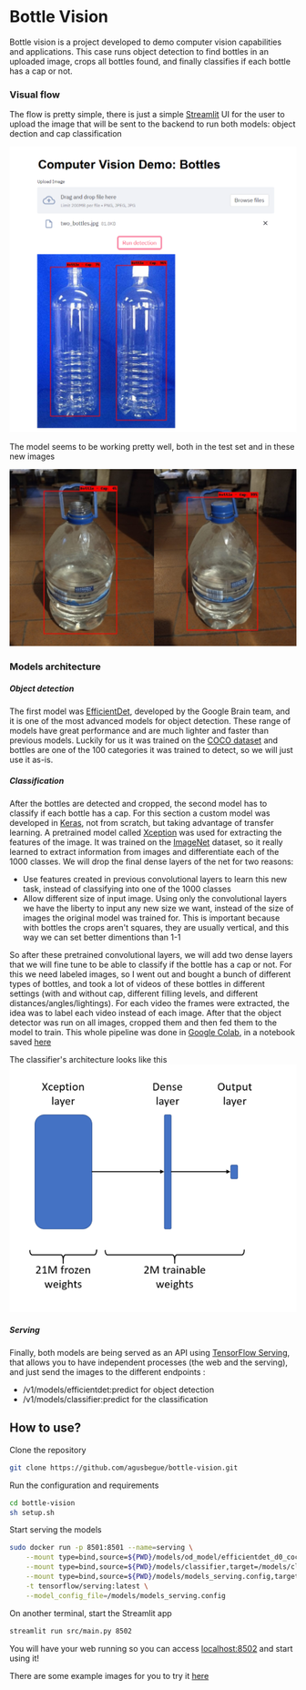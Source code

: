 # Bottle Vision

Bottle vision is a project developed to demo computer vision capabilities and applications. This case runs object detection to find bottles in an uploaded image, crops all bottles found, and finally classifies if each bottle has a cap or not.


### Visual flow

The flow is pretty simple, there is just a simple [Streamlit](https://streamlit.io/) UI for the user to upload the image that will be sent to the backend to run both models: object dection and cap classification

![alt text](https://github.com/agusbegue/bottle-vision/blob/master/data/screenshots/predictions.png?raw=true)

The model seems to be working pretty well, both in the test set and in these new images

![alt text](https://github.com/agusbegue/bottle-vision/blob/master/data/screenshots/bidon.png?raw=true)


### Models architecture

##### Object detection

The first model was [EfficientDet](https://ai.googleblog.com/2020/04/efficientdet-towards-scalable-and.html), developed by the Google Brain team, and it is one of the most advanced models for object detection. These range of models have great performance and are much lighter and faster than previous models. Luckily for us it was trained on the [COCO dataset](https://cocodataset.org/#home) and bottles are one of the 100 categories it was trained to detect, so we will just use it as-is.

##### Classification

After the bottles are detected and cropped, the second model has to classify if each bottle has a cap. For this section a custom model was developed in [Keras](https://keras.io/), not from scratch, but taking advantage of transfer learning. A pretrained model called [Xception](https://arxiv.org/abs/1610.02357) was used for extracting the features of the image. It was trained on the [ImageNet](https://www.image-net.org/) dataset, so it really learned to extract information from images and differentiate each of the 1000 classes. We will drop the final dense layers of the net for two reasons:

- Use features created in previous convolutional layers to learn this new task, instead of classifying into one of the 1000 classes
- Allow different size of input image. Using only the convolutional layers we have the liberty to input any new size we want, instead of the size of images the original model was trained for. This is important because with bottles the crops aren't squares, they are usually vertical, and this way we can set better dimentions than 1-1

So after these pretrained convolutional layers, we will add two dense layers that we will fine tune to be able to classify if the bottle has a cap or not. For this we need labeled images, so I went out and bought a bunch of different types of bottles, and took a lot of videos of these bottles in different settings (with and without cap, different filling levels, and different distances/angles/lightings). For each video the frames were extracted, the idea was to label each video instead of each image. After that the object detector was run on all images, cropped them and then fed them to the model to train. This whole pipeline was done in [Google Colab](https://colab.research.google.com/), in a notebook saved [here](https://colab.research.google.com/drive/19BKppxO-b2XF7X0LhDdnaHqAJ0IzC_eN?usp=sharing)

The classifier's architecture looks like this
![alt text](https://github.com/agusbegue/bottle-vision/blob/master/data/screenshots/model.png?raw=true)

##### Serving

Finally, both models are being served as an API using [TensorFlow Serving](https://www.tensorflow.org/tfx/guide/serving), that allows you to have independent processes (the web and the serving), and just send the images to the different endpoints :

- /v1/models/efficientdet:predict for object detection
- /v1/models/classifier:predict for the classification


## How to use?

Clone the repository
```bash
git clone https://github.com/agusbegue/bottle-vision.git
```

Run the configuration and requirements
```bash
cd bottle-vision
sh setup.sh
```

Start serving the models
```bash
sudo docker run -p 8501:8501 --name=serving \
    --mount type=bind,source=${PWD}/models/od_model/efficientdet_d0_coco17_tpu-32/saved_model,target=/models/efficientdet \
    --mount type=bind,source=${PWD}/models/classifier,target=/models/classifier \
    --mount type=bind,source=${PWD}/models/models_serving.config,target=/models/models_serving.config \
    -t tensorflow/serving:latest \
    --model_config_file=/models/models_serving.config
```

On another terminal, start the Streamlit app
```bash
streamlit run src/main.py 8502
```


You will have your web running so you can access [localhost:8502](http://localhost:8502) and start using it!

There are some example images for you to try it [here](https://github.com/agusbegue/bottle-vision/blob/master/data/images)
